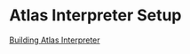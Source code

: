 # Atlas Interpreter Setup
[Building Atlas Interpreter](https://github.com/atlas-runtime/atlas-guides/blob/main/atlas-pi.md#setting-up-atlas-interpreter)
